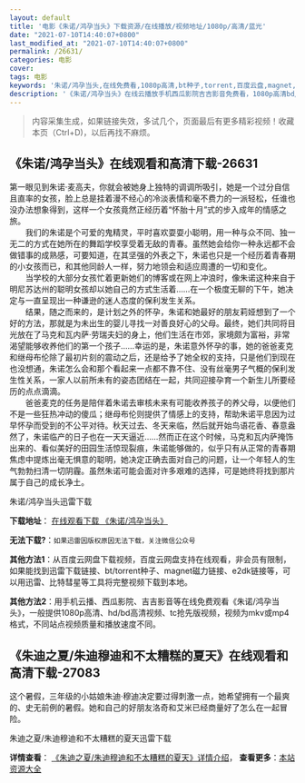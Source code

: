 ```yaml
---
layout: default
title: '电影《朱诺/鸿孕当头》下载资源/在线播放/视频地址/1080p/高清/蓝光'
date: "2021-07-10T14:40:07+0800"
last_modified_at: "2021-07-10T14:40:07+0800"
permalink: /26631/
categories: 电影
cover:
tags: 电影
keywords: '朱诺/鸿孕当头,在线免费看,1080p高清,bt种子,torrent,百度云盘,magnet,磁力链,迅雷下载资源'
description: '《朱诺/鸿孕当头》在线云播放手机西瓜影院吉吉影音免费看，1080p高清bd/hd未删减完整版和tc抢先枪版，mkv/mp4格式，附带bt/torrent种子、magnet/磁力链、百度云盘、网盘资源迅雷下载链接'
---
```


>内容采集生成，如果链接失效，多试几个，页面最后有更多精彩视频！收藏本页（Ctrl+D)，以后再找不麻烦。


## 《朱诺/鸿孕当头》在线观看和高清下载-26631

第一眼见到朱诺&middot;麦高夫，你就会被她身上独特的调调所吸引，她是一个过分自信且直率的女孩，脸上总是挂着漫不经心的冷淡表情和毫不费力的一派轻松，任谁也没办法想象得到，这样一个女孩竟然正经历着“怀胎十月&rdquo;式的步入成年的情感之旅。<br />　　我们的朱诺是个可爱的鬼精灵，平时喜欢耍耍小聪明，用一种与众不同、独一无二的方式在她所在的舞蹈学校享受着无敌的青春。虽然她会给你一种永远都不会做错事的成熟感，可要知道，在其坚强的外表之下，朱诺也只是一个经历着青春期的小女孩而已，和其他同龄人一样，努力地领会和适应周遭的一切和变化。<br />　　当学校的大部分女孩忙着更新她们的博客或在网上冲浪时，像朱诺这种来自于明尼苏达州的聪明女孩却以她自己的方式生活着……在一个极度无聊的下午，她决定与一直呈现出一种谦逊的迷人态度的保利发生关系。<br />　　结果，随之而来的，是计划之外的怀孕，朱诺和她最好的朋友莉娅想到了一个好的方法，那就是为未出生的婴儿寻找一对善良好心的父母。最终，她们共同将目光放在了马克和瓦内萨·劳瑞夫妇的身上，他们生活在市郊，家境颇为富裕，非常渴望能够收养他们的第一个孩子&hellip;…幸运的是，朱诺意外怀孕的事，她的爸爸麦克和继母布伦除了最初片刻的震动之后，还是给予了她全权的支持，只是他们到现在也没想通，朱诺怎么会和那个看起来一点都不靠不住、没有丝毫男子气概的保利发生性关系，一家人以前所未有的姿态团结在一起，共同迎接孕育一个新生儿所要经历的点点滴滴。<br />　　爸爸麦克的任务是陪伴着朱诺去审核未来有可能收养孩子的养父母，以便他们不是一些狂热冲动的傻瓜；继母布伦则提供了情感上的支持，帮助朱诺平息因为过早怀孕而受到的不公平对待。秋天过去、冬天来临，然后就开始鸟语花香、春意盎然了，朱诺临产的日子也在一天天逼近……然而正在这个时候，马克和瓦内萨掩饰出来的、看似美好的田园生活惊现裂痕，朱诺能够做的，似乎只有从正常的青春期焦虑中提炼出毫无惧意的聪明，她决定正确去面对自己的问题，让一个年轻人的生气勃勃扫清一切阴霾。虽然朱诺可能会面对许多艰难的选择，可是她终将找到那片属于自己的成长净土。


朱诺/鸿孕当头迅雷下载

**下载地址**： [在线观看下载 《朱诺/鸿孕当头》](https://www.993dy.com//vod-detail-id-21612.html) 


**无法下载?**：`如果迅雷因版权原因无法下载，关注微信公众号 `

**其他方法1**：从百度云网盘下载视频，百度云网盘支持在线观看，非会员有限制，如果能找到迅雷下载链接、bt/torrent种子、magnet磁力链接、e2dk链接等，可以用迅雷、比特彗星等工具将完整视频下载到本地。

**其他方法2**：用手机云播、西瓜影院、吉吉影音等在线免费观看《朱诺/鸿孕当头》，一般提供1080p高清、hd/bd高清视频、tc抢先版视频，视频为mkv或mp4格式，不同站点视频质量和播放速度不同。


## 《朱迪之夏/朱迪穆迪和不太糟糕的夏天》在线观看和高清下载-27083

这个暑假，三年级的小姑娘朱迪·穆迪决定要过得刺激一点，她希望拥有一个最爽的、史无前例的暑假。她和自己的好朋友洛奇和艾米已经商量好了怎么在一起冒险。


朱迪之夏/朱迪穆迪和不太糟糕的夏天迅雷下载

**详情查看**： [《朱迪之夏/朱迪穆迪和不太糟糕的夏天》详情介绍](/movie/27083/)， **查看更多**：[本站资源大全](/movie/t/all/)

